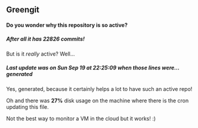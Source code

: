 ## Greengit

#### Do you wonder why this repository is so active?

##### After all it has 22826 commits!

But is it *really* active? Well...

##### Last update was on Sun Sep 19 at 22:25:09 when those lines were... generated

Yes, generated, because it certainly helps a lot to have such an active repo!

Oh and there was **27%** disk usage on the machine
where there is the cron updating this file.

Not the best way to monitor a VM in the cloud but it works! :)
